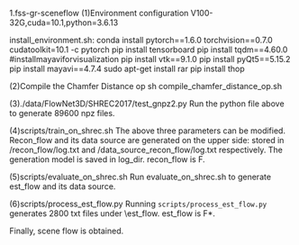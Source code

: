 1.fss-gr-sceneflow
(1)Environment configuration
V100-32G,cuda=10.1,python=3.6.13

install_environment.sh:
conda install pytorch==1.6.0 torchvision==0.7.0 cudatoolkit=10.1 -c pytorch
pip install tensorboard
pip install tqdm==4.60.0
#installmayaviforvisualization
pip install vtk==9.1.0
pip install pyQt5==5.15.2
pip install mayavi==4.7.4
sudo apt-get install rar
pip install thop

(2)Compile the Chamfer Distance op
sh compile_chamfer_distance_op.sh

(3)./data/FlowNet3D/SHREC2017/test_gnpz2.py
Run the python file above to generate 89600 npz files.

(4)scripts/train_on_shrec.sh
The above three parameters can be modified.
Recon_flow and its data source are generated on the upper side: stored in /recon_flow/log.txt and /data_source_recon_flow/log.txt respectively. The generation model is saved in log_dir.
recon_flow is F.

(5)scripts/evaluate_on_shrec.sh
Run evaluate_on_shrec.sh to generate est_flow and its data source.

(6)scripts/process_est_flow.py
Running `scripts/process_est_flow.py` generates 2800 txt files under \est_flow.
est_flow is F*.

Finally, scene flow is obtained.
